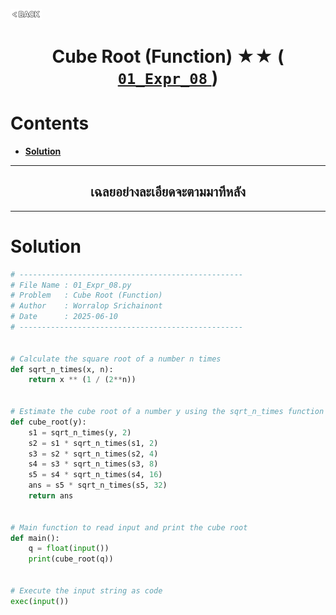 <p align="left">
  <a href="../README.md">
    <img src="../../Z99-OTHERS/00-common/00-back.png" style="width:10%">
  </a>
</p>

<div align="center">
  <h1>
    Cube Root (Function) ★★ (
      <a href="https://drive.google.com/file/d/1q4SQ2FI5yLt8RGI6L5eDOaKdKPIuf728/view?usp=drive_link">
        <code>01_Expr_08</code>
      </a>
    )
  </h1>
</div>

# Contents

-   [**Solution**](#solution)

---

<div align="center">
  <h2>เฉลยอย่างละเอียดจะตามมาทีหลัง</h2>
</div>

---

# Solution

```python
# --------------------------------------------------
# File Name : 01_Expr_08.py
# Problem   : Cube Root (Function)
# Author    : Worralop Srichainont
# Date      : 2025-06-10
# --------------------------------------------------


# Calculate the square root of a number n times
def sqrt_n_times(x, n):
    return x ** (1 / (2**n))


# Estimate the cube root of a number y using the sqrt_n_times function
def cube_root(y):
    s1 = sqrt_n_times(y, 2)
    s2 = s1 * sqrt_n_times(s1, 2)
    s3 = s2 * sqrt_n_times(s2, 4)
    s4 = s3 * sqrt_n_times(s3, 8)
    s5 = s4 * sqrt_n_times(s4, 16)
    ans = s5 * sqrt_n_times(s5, 32)
    return ans


# Main function to read input and print the cube root
def main():
    q = float(input())
    print(cube_root(q))


# Execute the input string as code
exec(input())
```
